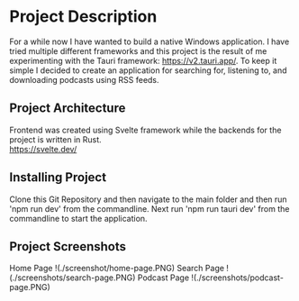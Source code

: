 # Project Description
For a while now I have wanted to build a native Windows application. I have tried multiple different frameworks and this project is the result of me experimenting with the Tauri framework: https://v2.tauri.app/.
To keep it simple I decided to create an application for searching for, listening to, and downloading podcasts using RSS feeds. 

## Project Architecture
Frontend was created using Svelte framework while the backends for the project is written in Rust.\
https://svelte.dev/

## Installing Project

Clone this Git Repository and then navigate to the main folder and then run 'npm run dev' from the commandline. Next run 'npm run tauri dev' from the commandline to start the application.

## Project Screenshots
Home Page
!(./screenshot/home-page.PNG)
Search Page
!(./screenshots/search-page.PNG)
Podcast Page
!(./screenshots/podcast-page.PNG)
